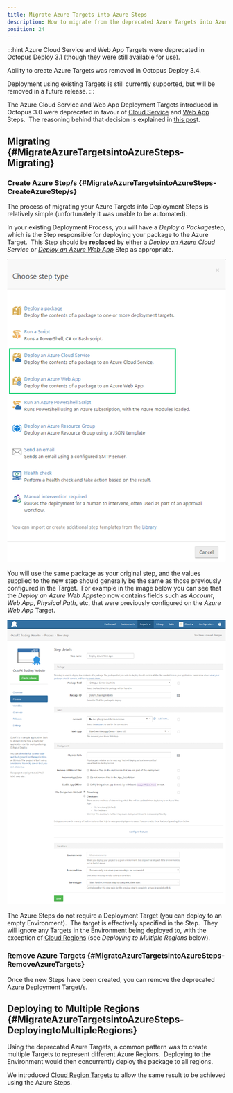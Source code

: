 ```yaml
---
title: Migrate Azure Targets into Azure Steps
description: How to migrate from the deprecated Azure Targets into Azure Steps.
position: 24
---
```


:::hint
Azure Cloud Service and Web App Targets were deprecated in Octopus Deploy 3.1 (though they were still available for use).

Ability to create Azure Targets was removed in Octopus Deploy 3.4.

Deployment using existing Targets is still currently supported, but will be removed in a future release.
:::

The Azure Cloud Service and Web App Deployment Targets introduced in Octopus 3.0 were deprecated in favour of [Cloud Service](/docs/guides/azure-deployments/cloud-services/cloud-service-concepts/cloud-service-deployment-step.md) and [Web App](/docs/guides/azure-deployments/web-apps/web-app-concepts/web-app-deployment-step/index.md) Steps.  The reasoning behind that decision is explained in [this pos](https://octopus.com/blog/azure-changes)t.

## Migrating {#MigrateAzureTargetsintoAzureSteps-Migrating}

### Create Azure Step/s {#MigrateAzureTargetsintoAzureSteps-CreateAzureStep/s}

The process of migrating your Azure Targets into Deployment Steps is relatively simple (unfortunately it was unable to be automated).

In your existing Deployment Process, you will have a *Deploy a Package*step, which is the Step responsible for deploying your package to the Azure Target.  This Step should be **replaced** by either a *[Deploy an Azure Cloud](/docs/guides/azure-deployments/cloud-services/cloud-service-concepts/cloud-service-deployment-step.md) Service* or *[Deploy an Azure Web App](/docs/guides/azure-deployments/web-apps/web-app-concepts/web-app-deployment-step/index.md)* Step as appropriate.

![](/docs/images/5669687/5865627.png "width=500")

You will use the same package as your original step, and the values supplied to the new step should generally be the same as those previously configured in the Target.  For example in the image below you can see that the *Deploy an Azure Web App*step now contains fields such as *Account*, *Web App*, *Physical Path*, etc, that were previously configured on the *Azure Web App* Target.

![](/docs/images/5669687/5865628.png "width=500")

The Azure Steps do not require a Deployment Target (you can deploy to an empty Environment).  The target is effectively specified in the Step.  They will ignore any Targets in the Environment being deployed to, with the exception of [Cloud Regions](/docs/deployment-targets/cloud-regions.md) (see *Deploying to Multiple Regions* below).

### Remove Azure Targets {#MigrateAzureTargetsintoAzureSteps-RemoveAzureTargets}

Once the new Steps have been created, you can remove the deprecated Azure Deployment Target/s.

## Deploying to Multiple Regions {#MigrateAzureTargetsintoAzureSteps-DeployingtoMultipleRegions}

Using the deprecated Azure Targets, a common pattern was to create multiple Targets to represent different Azure Regions.  Deploying to the Environment would then concurrently deploy the package to all regions.

We introduced [Cloud Region Targets](/docs/deployment-targets/cloud-regions.md) to allow the same result to be achieved using the Azure Steps.

